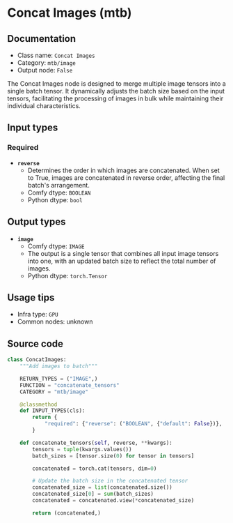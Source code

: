 # Concat Images (mtb)
## Documentation
- Class name: `Concat Images`
- Category: `mtb/image`
- Output node: `False`

The Concat Images node is designed to merge multiple image tensors into a single batch tensor. It dynamically adjusts the batch size based on the input tensors, facilitating the processing of images in bulk while maintaining their individual characteristics.
## Input types
### Required
- **`reverse`**
    - Determines the order in which images are concatenated. When set to True, images are concatenated in reverse order, affecting the final batch's arrangement.
    - Comfy dtype: `BOOLEAN`
    - Python dtype: `bool`
## Output types
- **`image`**
    - Comfy dtype: `IMAGE`
    - The output is a single tensor that combines all input image tensors into one, with an updated batch size to reflect the total number of images.
    - Python dtype: `torch.Tensor`
## Usage tips
- Infra type: `GPU`
- Common nodes: unknown


## Source code
```python
class ConcatImages:
    """Add images to batch"""

    RETURN_TYPES = ("IMAGE",)
    FUNCTION = "concatenate_tensors"
    CATEGORY = "mtb/image"

    @classmethod
    def INPUT_TYPES(cls):
        return {
            "required": {"reverse": ("BOOLEAN", {"default": False})},
        }

    def concatenate_tensors(self, reverse, **kwargs):
        tensors = tuple(kwargs.values())
        batch_sizes = [tensor.size(0) for tensor in tensors]

        concatenated = torch.cat(tensors, dim=0)

        # Update the batch size in the concatenated tensor
        concatenated_size = list(concatenated.size())
        concatenated_size[0] = sum(batch_sizes)
        concatenated = concatenated.view(*concatenated_size)

        return (concatenated,)

```
